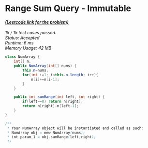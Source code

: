 # **Range Sum Query - Immutable**

#### [_(Leetcode link for the problem)_](https://leetcode.com/problems/range-sum-query-immutable/)

_15 / 15 test cases passed.  
Status: Accepted  
Runtime: 6 ms  
Memory Usage: 42 MB_

```java
class NumArray {
    int[] n;
    public NumArray(int[] nums) {
        this.n=nums;
        for(int i=1; i<this.n.length; i++){
            n[i]+=n[i-1];
        }
    }

    public int sumRange(int left, int right) {
        if(left==0) return n[right];
        return n[right]-n[left-1];
    }
}

/**
 * Your NumArray object will be instantiated and called as such:
 * NumArray obj = new NumArray(nums);
 * int param_1 = obj.sumRange(left,right);
 */
```

